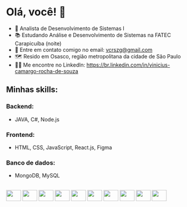 # Olá, você! 👋


- 💼 Analista de Desenvolvimento de Sistemas I
- 📚 Estudando Análise e Desenvolvimento de Sistemas na FATEC Carapicuíba (noite)
- 📩 Entre em contato comigo no email: vcrszg@gmail.com
- 🗺️ Resido em Osasco, região metropolitana da cidade de São Paulo
- 🧑‍💻 Me encontre no LinkedIn: https://br.linkedin.com/in/vinicius-camargo-rocha-de-souza

## Minhas skills:

### Backend:
- JAVA, C#, Node.js

### Frontend:
- HTML, CSS, JavaScript, React.js, Figma

### Banco de dados:
- MongoDB, MySQL




<div style="display: inline_block"><br>

<img align="center" height="30" width="40"  src="https://cdn.jsdelivr.net/gh/devicons/devicon/icons/csharp/csharp-original.svg" />
<img align="center" height="30" width="40" src="https://cdn.jsdelivr.net/gh/devicons/devicon/icons/java/java-original-wordmark.svg" />
<img align="center" height="30" width="40"  src="https://cdn.jsdelivr.net/gh/devicons/devicon/icons/nodejs/nodejs-original.svg" />
<img align="center" height="30" width="40" src="https://cdn.jsdelivr.net/gh/devicons/devicon/icons/html5/html5-original-wordmark.svg" />
<img align="center" height="30" width="40"  src="https://cdn.jsdelivr.net/gh/devicons/devicon/icons/css3/css3-original-wordmark.svg" />
<img align="center" height="30" width="40" src="https://cdn.jsdelivr.net/gh/devicons/devicon/icons/javascript/javascript-original.svg" />
<img align="center" height="30" width="40"  src="https://cdn.jsdelivr.net/gh/devicons/devicon/icons/react/react-original-wordmark.svg" />
<img align="center" height="30" width="40"  src="https://cdn.jsdelivr.net/gh/devicons/devicon/icons/figma/figma-original.svg" />
<img align="center" height="30" width="40"   src="https://cdn.jsdelivr.net/gh/devicons/devicon/icons/mongodb/mongodb-plain-wordmark.svg" />
<img  align="center" height="30" width="40"  src="https://cdn.jsdelivr.net/gh/devicons/devicon/icons/mysql/mysql-original-wordmark.svg" />
          
          
                                                            
</div>
